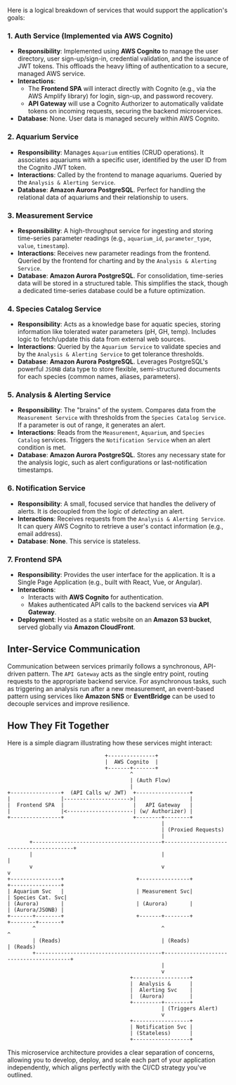 Here is a logical breakdown of services that would support the application's goals:

### 1. Auth Service (Implemented via AWS Cognito)

*   **Responsibility**: Implemented using **AWS Cognito** to manage the user directory, user sign-up/sign-in, credential
    validation, and the issuance of JWT tokens. This offloads the heavy lifting of authentication to a secure, managed
    AWS service.
* **Interactions**:
    *   The **Frontend SPA** will interact directly with Cognito (e.g., via the AWS Amplify library) for login, sign-up,
        and password recovery.
    *   **API Gateway** will use a Cognito Authorizer to automatically validate tokens on incoming requests, securing the
        backend microservices.
*   **Database**: None. User data is managed securely within AWS Cognito.

### 2. Aquarium Service

*   **Responsibility**: Manages `Aquarium` entities (CRUD operations). It associates aquariums with a specific user,
    identified by the user ID from the Cognito JWT token.
*   **Interactions**: Called by the frontend to manage aquariums. Queried by the `Analysis & Alerting Service`.
*   **Database**: **Amazon Aurora PostgreSQL**. Perfect for handling the relational data of aquariums and their
    relationship to users.

### 3. Measurement Service

*   **Responsibility**: A high-throughput service for ingesting and storing time-series parameter readings (e.g.,
    `aquarium_id`, `parameter_type`, `value`, `timestamp`).
*   **Interactions**: Receives new parameter readings from the frontend. Queried by the frontend for charting and by the
    `Analysis & Alerting Service`.
*   **Database**: **Amazon Aurora PostgreSQL**. For consolidation, time-series data will be stored in a structured table.
    This simplifies the stack, though a dedicated time-series database could be a future optimization.

### 4. Species Catalog Service

*   **Responsibility**: Acts as a knowledge base for aquatic species, storing information like tolerated water parameters
    (pH, GH, temp). Includes logic to fetch/update this data from external web sources.
*   **Interactions**: Queried by the `Aquarium Service` to validate species and by the `Analysis & Alerting Service` to
    get tolerance thresholds.
*   **Database**: **Amazon Aurora PostgreSQL**. Leverages PostgreSQL's powerful `JSONB` data type to store flexible,
    semi-structured documents for each species (common names, aliases, parameters).

### 5. Analysis & Alerting Service

*   **Responsibility**: The "brains" of the system. Compares data from the `Measurement Service` with thresholds from the
    `Species Catalog Service`. If a parameter is out of range, it generates an alert.
*   **Interactions**: Reads from the `Measurement`, `Aquarium`, and `Species Catalog` services. Triggers the
    `Notification Service` when an alert condition is met.
*   **Database**: **Amazon Aurora PostgreSQL**. Stores any necessary state for the analysis logic, such as alert
    configurations or last-notification timestamps.

### 6. Notification Service

*   **Responsibility**: A small, focused service that handles the delivery of alerts. It is decoupled from the logic of
    *detecting* an alert.
*   **Interactions**: Receives requests from the `Analysis & Alerting Service`. It can query AWS Cognito to retrieve a
    user's contact information (e.g., email address).
*   **Database**: **None**. This service is stateless.

### 7. Frontend SPA

*   **Responsibility**: Provides the user interface for the application. It is a Single Page Application (e.g., built
    with React, Vue, or Angular).
*   **Interactions**:
    *   Interacts with **AWS Cognito** for authentication.
    *   Makes authenticated API calls to the backend services via **API Gateway**.
*   **Deployment**: Hosted as a static website on an **Amazon S3 bucket**, served globally via **Amazon CloudFront**.

## Inter-Service Communication

Communication between services primarily follows a synchronous, API-driven pattern. The `API Gateway` acts as the
single entry point, routing requests to the appropriate backend service. For asynchronous tasks, such as triggering an
analysis run after a new measurement, an event-based pattern using services like **Amazon SNS** or **EventBridge** can
be used to decouple services and improve resilience.

## How They Fit Together

Here is a simple diagram illustrating how these services might interact:

```text
                               +---------------+
                               |  AWS Cognito  |
                               +-------+-------+
                                       ^
                                       | (Auth Flow)
                                       |
+----------------+  (API Calls w/ JWT)  +-----------------+
|                |--------------------->|                 |
|  Frontend SPA  |                      |   API Gateway   |
|                |<---------------------| (w/ Authorizer) |
+----------------+                      +--------+--------+
                                                 |
                                                 | (Proxied Requests)
                                                 |
       +-----------------------------------------+-----------------------------------------+
       |                                         |                                         |
       v                                         v                                         v
+----------------+                       +----------------+                       +----------------+
| Aquarium Svc   |                       | Measurement Svc|                       | Species Cat. Svc|
| (Aurora)       |                       | (Aurora)       |                       | (Aurora/JSONB) |
+-------+--------+                       +-------+--------+                       +--------+-------+
        ^                                        ^                                        ^
        | (Reads)                                | (Reads)                                | (Reads)
        +----------------------------------------+----------------------------------------+
                                                 |
                                                 v
                                       +------------------+
                                       |  Analysis &      |
                                       |  Alerting Svc    |
                                       |  (Aurora)        |
                                       +---------+--------+
                                                 | (Triggers Alert)
                                                 v
                                       +------------------+
                                       | Notification Svc |
                                       | (Stateless)      |
                                       +------------------+
```

This microservice architecture provides a clear separation of concerns, allowing you to develop, deploy, and scale each
part of your application independently, which aligns perfectly with the CI/CD strategy you've outlined.